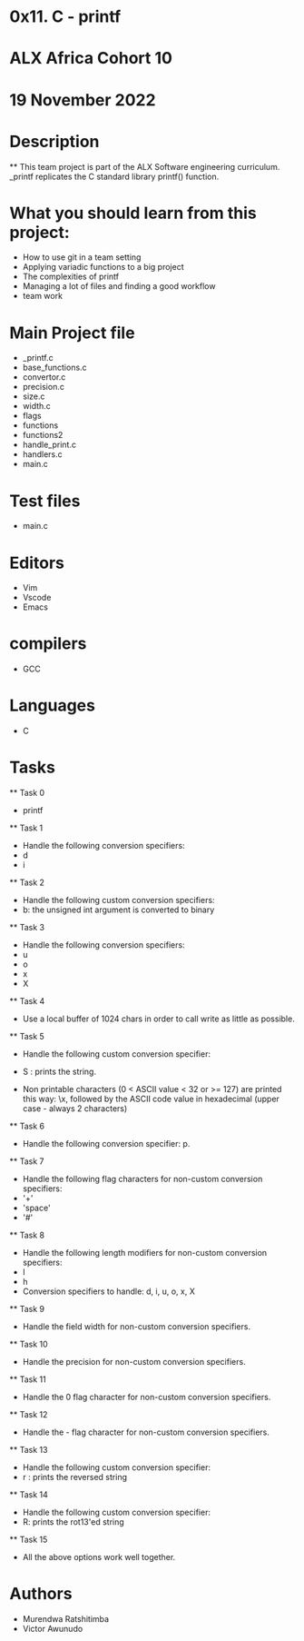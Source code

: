 # 0x11. C - printf
# ALX Africa Cohort 10
# 19 November 2022

# Description

** This team project is part of the ALX Software engineering curriculum. _printf replicates the C standard  library printf() function.

# What you should learn from this project:

* How to use git in a team setting
* Applying variadic functions to a big project
* The complexities of printf
* Managing a lot of files and finding a good workflow
* team work

# Main Project file

* _printf.c
* base_functions.c
* convertor.c
* precision.c
* size.c
* width.c
* flags
* functions
* functions2
* handle_print.c
* handlers.c
* main.c

# Test files

* main.c

# Editors 

* Vim
* Vscode
* Emacs

# compilers

* GCC

# Languages

* C

# Tasks

** Task 0

* printf

** Task 1

* Handle the following conversion specifiers:
* d
* i

** Task 2

* Handle the following custom conversion specifiers:
* b: the unsigned int argument is converted to binary

** Task 3

* Handle the following conversion specifiers:
* u
* o
* x
* X


** Task 4

* Use a local buffer of 1024 chars in order to call write as little as possible.

** Task 5

* Handle the following custom conversion specifier:

* S : prints the string.
* Non printable characters (0 < ASCII value < 32 or >= 127) are printed this way: \x, followed by the
  ASCII code value in hexadecimal (upper case - always 2 characters)


** Task 6

* Handle the following conversion specifier: p.

** Task 7

* Handle the following flag characters for non-custom conversion specifiers:
* '+'
* 'space'
* '#'

** Task 8

* Handle the following length modifiers for non-custom conversion specifiers:
* l
* h
* Conversion specifiers to handle: d, i, u, o, x, X

** Task 9

* Handle the field width for non-custom conversion specifiers.

** Task 10

* Handle the precision for non-custom conversion specifiers.

** Task 11

* Handle the 0 flag character for non-custom conversion specifiers.

** Task 12

* Handle the - flag character for non-custom conversion specifiers.

** Task 13

* Handle the following custom conversion specifier:
* r : prints the reversed string

** Task 14

* Handle the following custom conversion specifier:
* R: prints the rot13'ed string

** Task 15

* All the above options work well together.

# Authors

* Murendwa Ratshitimba 
* Victor Awunudo

